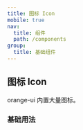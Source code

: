 ```yaml
---
title: 图标 Icon
mobile: true
nav:
  title: 组件
  path: /components
group:
  title: 基础组件
---
```



## 图标 Icon

orange-ui 内置大量图标。

### 基础用法

<code src="./demo/index.tsx" />


<!-- 参数说明 -->

<API src="./index.tsx" />


